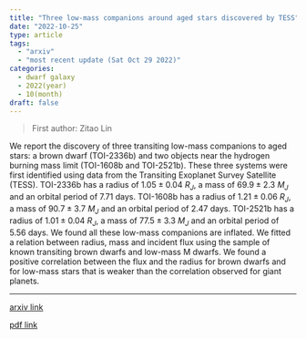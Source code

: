```yaml
---
title: "Three low-mass companions around aged stars discovered by TESS"
date: "2022-10-25"
type: article
tags:
  - "arxiv"
  - "most recent update (Sat Oct 29 2022)"
categories:
  - dwarf galaxy
  - 2022(year)
  - 10(month)
draft: false
---
```


> First author: Zitao Lin

 We report the discovery of three transiting low-mass companions to aged
stars: a brown dwarf (TOI-2336b) and two objects near the hydrogen burning mass
limit (TOI-1608b and TOI-2521b). These three systems were first identified
using data from the Transiting Exoplanet Survey Satellite (TESS). TOI-2336b has
a radius of $1.05\pm 0.04\ R_J$, a mass of $69.9\pm 2.3\ M_J$ and an orbital
period of 7.71 days. TOI-1608b has a radius of $1.21\pm 0.06\ R_J$, a mass of
$90.7\pm 3.7\ M_J$ and an orbital period of 2.47 days. TOI-2521b has a radius
of $1.01\pm 0.04\ R_J$, a mass of $77.5\pm 3.3\ M_J$ and an orbital period of
5.56 days. We found all these low-mass companions are inflated. We fitted a
relation between radius, mass and incident flux using the sample of known
transiting brown dwarfs and low-mass M dwarfs. We found a positive correlation
between the flux and the radius for brown dwarfs and for low-mass stars that is
weaker than the correlation observed for giant planets.

---
[arxiv link](http://arxiv.org/abs/2210.13939v1)

[pdf link](http://arxiv.org/pdf/2210.13939v1)